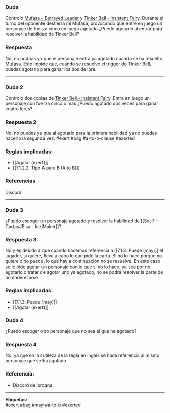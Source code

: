 ### Duda
Controlo [Mufasa - Betrayed Leader](https://dreamborn.ink/es/cards/mufasa/betrayed-leader) y [Tinker Bell - Insistent Fairy](https://dreamborn.ink/es/cards/tinker-bell/insistent-fairy). Durante el turno del oponente destierra mi Mufasa, provocando que entre en juego un personaje de fuerza cinco en juego agotado ¿Puedo agotarlo al entrar para resolver la habilidad de Tinker Bell?
### Respuesta
No, no podrías ya que el personaje entra ya agotado cuando se ha resuelto Mufasa. Esto impide que, cuando se resuelve el trigger de Tinker Bell, puedas agotarlo para ganar los dos de lore.

---
### Duda 2
Controlo dos copias de [Tinker Bell - Insistent Fairy](https://dreamborn.ink/es/cards/tinker-bell/insistent-fairy). Entra en juego un personaje con fuerza cinco o más ¿Puedo agotarlo dos veces para ganar cuatro lores?
### Respuesta 2
No, no puedes ya que al agotarlo para la primera habilidad ya no puedes hacerlo la segunda vez.
#exert #bag #a-to-b-clause #exerted
### Reglas implicadas:
- [[Agotar (exert)]]
- [[7.1.2.2. Tipo A para B (A to B)]]

### Referencias
Discord

---

### Duda 3
¿Puedo escoger un personaje agotado y resolver la habilidad de [[Set 7 - Cartas#Elsa - Ice Maker]]?
### Respuesta 3
No y es debido a que cuando hacemos referencia a [[7.1.3.  Puede (may)]] el jugador, si quiere, lleva a cabo lo que pide la carta. Si no lo hace porque no quiere o no puede, lo que hay a continuación no se resuelve. En este caso se le pide agotar un personaje con lo que si no lo hace, ya sea por no agotarlo o tratar de agotar uno ya agotado, no se podrá resolver la parte de no enderezarse

### Reglas implicadas:
- [[7.1.3.  Puede (may)]]
- [[Agotar (exert)]]

### Duda 4
¿Puedo escoger otro personaje que no sea el que he agotado?
### Respuesta 4
No, ya que en la sutileza de la regla en inglés se hace referencia al mismo personaje que se ha agotado.
### Referencia:
- Discord de lorcana 


---

**Etiquetas:**  
#exert #bag #may #a-to-b #exerted

